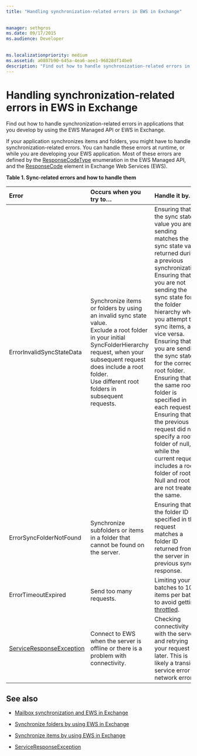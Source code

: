 ```yaml
---
title: "Handling synchronization-related errors in EWS in Exchange"
 
 
manager: sethgros
ms.date: 09/17/2015
ms.audience: Developer
 
 
ms.localizationpriority: medium
ms.assetid: a0807b90-645a-4ea6-aee1-96828df14be0
description: "Find out how to handle synchronization-related errors in applications that you develop by using the EWS Managed API or EWS in Exchange."
---
```


# Handling synchronization-related errors in EWS in Exchange

Find out how to handle synchronization-related errors in applications that you develop by using the EWS Managed API or EWS in Exchange.
  
If your application synchronizes items and folders, you might have to handle synchronization-related errors. You can handle these errors at runtime, or while you are developing your EWS application. Most of these errors are defined by the [ResponseCodeType](https://msdn.microsoft.com/library/exchangewebservices.responsecodetype%28v=exchg.80%29.aspx) enumeration in the EWS Managed API, and the [ResponseCode](https://msdn.microsoft.com/library/aa580757%28v=exchg.150%29.aspx) element in Exchange Web Services (EWS). 
  
**Table 1. Sync-related errors and how to handle them**

|**Error**|**Occurs when you try to…**|**Handle it by…**|
|:-----|:-----|:-----|
|ErrorInvalidSyncStateData  <br/> | Synchronize items or folders by using an invalid sync state value.  <br/>  Exclude a root folder in your initial SyncFolderHierarchy request, when your subsequent request does include a root folder.  <br/>  Use different root folders in subsequent requests.  <br/> | Ensuring that the sync state value you are sending matches the sync state value returned during a previous synchronization.  <br/>  Ensuring that you are not sending the sync state for the folder hierarchy when you attempt to sync items, and vice versa.  <br/>  Ensuring that you are sending the sync state for the correct root folder.  <br/>  Ensuring that the same root folder is specified in each request.  <br/>  Ensuring that the previous request did not specify a root folder of null, while the current request includes a root folder of root. Null and root are not treated the same.  <br/> |
|ErrorSyncFolderNotFound  <br/> |Synchronize subfolders or items in a folder that cannot be found on the server.  <br/> |Ensuring that the folder ID specified in the request matches a folder ID returned from the server in a previous sync response.  <br/> |
|ErrorTimeoutExpired  <br/> |Send too many requests.  <br/> |Limiting your batches to 10 items per batch to avoid getting [throttled](ews-throttling-in-exchange.md).  <br/> |
|[ServiceResponseException](https://msdn.microsoft.com/library/microsoft.exchange.webservices.data.serviceresponseexception%28v=exchg.80%29.aspx) <br/> |Connect to EWS when the server is offline or there is a problem with connectivity.  <br/> |Checking connectivity with the server and retrying your request later. This is likely a transient service error or network error.  <br/> |
   
## See also


- [Mailbox synchronization and EWS in Exchange](mailbox-synchronization-and-ews-in-exchange.md)
    
- [Synchronize folders by using EWS in Exchange](how-to-synchronize-folders-by-using-ews-in-exchange.md)
    
- [Synchronize items by using EWS in Exchange](how-to-synchronize-items-by-using-ews-in-exchange.md)
    
- [ServiceResponseException](https://msdn.microsoft.com/library/microsoft.exchange.webservices.data.serviceresponseexception%28v=exchg.80%29.aspx)
    

